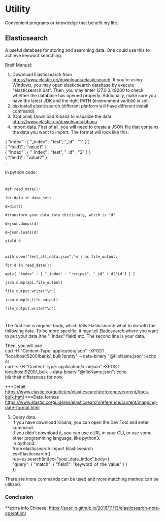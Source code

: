 # Utility
Convenient programs or knowledge that benefit my life.

## Elasticsearch
A useful database for storing and searching data. One could use this to achieve keyword searching.

Breif Manual:
1. Download Elasticsearch from https://www.elastic.co/downloads/elasticsearch.
 If you're using Windows, you may open elasticsearch database by execute "elasticsearch.bat". Then, you may enter 127.0.0.1:9200 to check whether the database has opened properly. Addionally, make sure you have the latest JDK and the right PATH (environment varible) is set.
2. pip install elasticsearch (different platform will have different install command)
3. (Optional) Download Kibana to visualize the data. https://www.elastic.co/downloads/kibana
4. Import data.
First of all, you will need to create a JSON file that contains the data you want to import. The format will look like this: 

{ "index" : { "_index" : "test", "_id" : "1" } }<br/>
{ "field1" : "value1" }<br/>
{ "index" : { "_index" : "test", "_id" : "2" } }<br/>
{ "field1" : "value2" }<br/>
...

In python code: <br/>
<code>
 
def read_data():  
    for data in data_set:  
        d=dict()  
        #transform your data into dictionary, which is "d"   
        d=json.dumps(d)  
        d=json.loads(d)  
        yield d   
    

with open("test_all_data.json",'w') as file_output:  
    for d in read_data():  
        api={ "index" : { "_index" : "recipes", "_id" : d['id'] } }  
        json.dump(api,file_output)  
        file_output.write("\n")  
        json.dump(d,file_output)  
        file_output.write("\n")  
        

</code> 

The first line is request body, which tells Elasticsearch what to do with the following data. To be more specific, it may tell Elaticsearch where you want to put your data (the "_index" field) etc.
The second line is your data.

Then, you will use   
curl -H "Content-Type: application/json" -XPOST "localhost:9200/bank/_bulk?pretty" --data-binary "@fileName.json"; echo   
or  
curl -s -H "Content-Type: application/x-ndjson" -XPOST localhost:9200/_bulk --data-binary "@fileName.json"; echo   
idk their differences for now.   

***Detail: https://www.elastic.co/guide/en/elasticsearch/reference/current/docs-bulk.html
***Data_format: https://www.elastic.co/guide/en/elasticsearch/reference/current/mapping-date-format.html

5. Query data.  
If you have download Kibana, you can open the Dev Tool and enter command.  
If you didn't download it, you can use cURL in your CLI, or use some other programming language, like python3.  
In python3:  
from elasticsearch import Elasticsearch  
es=Elasticsearch()    
res=es.search(index="your_data_index",body={  
    "query": { "match": { "field1": "keyword_of_the_value" } }  
})  

There are more commands can be used and more matching method can be utilized.  
### Conclusion
**extra info
Chinese: https://soarlin.github.io/2016/11/13/elasticsearch-note-operation/
